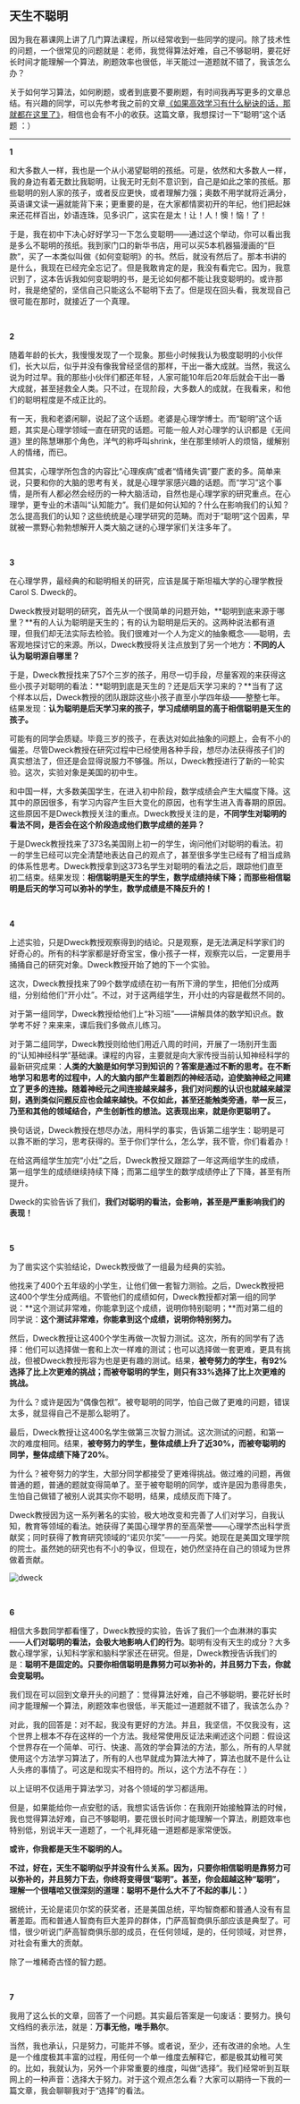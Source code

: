 ## 天生不聪明

因为我在慕课网上讲了几门算法课程，所以经常收到一些同学的提问。除了技术性的问题，一个很常见的问题就是：老师，我觉得算法好难，自己不够聪明，要花好长时间才能理解一个算法，刷题效率也很低，半天能过一道题就不错了，我该怎么办？

关于如何学习算法，如何刷题，或者到底要不要刷题，有时间我再写更多的文章总结。有兴趣的同学，可以先参考我之前的文章[《如果高效学习有什么秘诀的话，那就都在这里了》](../2018-04-18/)，相信也会有不小的收获。这篇文章，我想探讨一下“聪明”这个话题 ：）

---

**1**

和大多数人一样，我也是一个从小渴望聪明的孩纸。可是，依然和大多数人一样，我的身边有着无数比我聪明，让我无时无刻不意识到，自己是如此之笨的孩纸。那些聪明的别人家的孩子，或者反应更快，或者理解力强；奥数不用学就将近满分，英语课文读一遍就能背下来；更重要的是，在大家都情窦初开的年纪，他们把起妹来还花样百出，妙语连珠，见多识广，这实在是太！让！人！懊！恼！了！

于是，我在初中下决心好好学习一下怎么变聪明——通过这个举动，你可以看出我是多么不聪明的孩纸。我到家门口的新华书店，用可以买5本机器猫漫画的“巨款”，买了一本类似叫做《如何变聪明》的书。然后，就没有然后了。那本书讲的是什么，我现在已经完全忘记了。但是我敢肯定的是，我没有看完它。因为，我意识到了，这本告诉我如何变聪明的书，是无论如何都不能让我变聪明的。或许那时，我是绝望的，坚信自己只能这么不聪明下去了。但是现在回头看，我发现自己很可能在那时，就接近了一个真理。

<br/>

**2**

随着年龄的长大，我慢慢发现了一个现象。那些小时候我认为极度聪明的小伙伴们，长大以后，似乎并没有像我曾经坚信的那样，干出一番大成就。当然，我这么说为时过早。我的那些小伙伴们都还年轻，人家可能10年后20年后就会干出一番大成就，甚至拯救全人类。只不过，在现阶段，大多数人的成就，在我看来，和他们的聪明程度是不成正比的。

有一天，我和老婆闲聊，说起了这个话题。老婆是心理学博士。而“聪明”这个话题，其实是心理学领域一直在研究的话题。可能一般人对心理学的认识都是《无间道》里的陈慧琳那个角色，洋气的称呼叫shrink，坐在那里倾听人的烦恼，缓解别人的情绪，而已。

但其实，心理学所包含的内容比“心理疾病”或者“情绪失调”要广袤的多。简单来说，只要和你的大脑的思考有关，就是心理学家感兴趣的话题。而“学习”这个事情，是所有人都必然会经历的一种大脑活动，自然也是心理学家的研究重点。在心理学，更专业的术语叫“认知能力”。我们是如何认知的？什么在影响我们的认知？怎么提高我们的认知？这些统统是心理学研究的范畴。而对于“聪明”这个因素，早就被一票野心勃勃想解开人类大脑之谜的心理学家们关注多年了。

<br/>

**3**

在心理学界，最经典的和聪明相关的研究，应该是属于斯坦福大学的心理学教授Carol S. Dweck的。

Dweck教授对聪明的研究，首先从一个很简单的问题开始，**聪明到底来源于哪里？**有的人认为聪明是天生的；有的认为聪明是后天的。这两种说法都有道理，但我们却无法实际去检验。我们很难对一个人为定义的抽象概念——聪明，去客观地探讨它的来源。所以，Dweck教授将关注点放到了另一个地方：**不同的人认为聪明源自哪里？**

于是，Dweck教授找来了57个三岁的孩子，用尽一切手段，尽量客观的来获得这些小孩子对聪明的看法：**聪明到底是天生的？还是后天学习来的？**当有了这个样本以后，Dweck教授的团队跟踪这些小孩子直至小学四年级——整整七年。结果发现：**认为聪明是后天学习来的孩子，学习成绩明显的高于相信聪明是天生的孩子。**

可能有的同学会质疑。毕竟三岁的孩子，在表达对如此抽象的问题上，会有不小的偏差。尽管Dweck教授在研究过程中已经使用各种手段，想尽办法获得孩子们的真实想法了，但还是会显得说服力不够强。所以，Dweck教授进行了新的一轮实验。这次，实验对象是美国的初中生。

和中国一样，大多数美国学生，在进入初中阶段，数学成绩会产生大幅度下降。这其中的原因很多，有学习内容产生巨大变化的原因，也有学生进入青春期的原因。这些原因不是Dweck教授关注的重点。Dweck教授关注的是，**不同学生对聪明的看法不同，是否会在这个阶段造成他们数学成绩的差异？**

于是Dweck教授找来了373名美国刚上初一的学生，询问他们对聪明的看法。初一的学生已经可以完全清楚地表达自己的观点了，甚至很多学生已经有了相当成熟的体系性思考。Dweck教授拿到这373名学生对聪明的看法之后，跟踪他们直至初二结束。结果发现：**相信聪明是天生的学生，数学成绩持续下降；而那些相信聪明是后天的学习可以弥补的学生，数学成绩是不降反升的！**

<br/>

**4**

上述实验，只是Dweck教授观察得到的结论。只是观察，是无法满足科学家们的好奇心的。所有的科学家都是好奇宝宝，像小孩子一样，观察完以后，一定要用手捅捅自己的研究对象。Dweck教授开始了她的下一个实验。

这次，Dweck教授找来了99个数学成绩在初一有所下滑的学生，把他们分成两组，分别给他们“开小灶”。不过，对于这两组学生，开小灶的内容是截然不同的。

对于第一组同学，Dweck教授给他们上“补习班”——讲解具体的数学知识点。数学考不好？来来来，课后我们多做点儿练习。

对于第二组同学，Dweck教授则给他们用近八周的时间，开展了一场别开生面的“认知神经科学”基础课。课程的内容，主要就是向大家传授当前认知神经科学的最新研究成果：**人类的大脑是如何学习到知识的？答案是通过不断的思考。在不断地学习和思考的过程中，人的大脑内部产生着剧烈的神经活动，迫使脑神经之间建立了更多的连接。随着神经元之间连接越来越多，我们对问题的认识也就越来越深刻，遇到类似问题反应也会越来越快。不仅如此，甚至还能触类旁通，举一反三，乃至和其他的领域结合，产生创新性的想法。这表现出来，就是你更聪明了。**

换句话说，Dweck教授在想尽办法，用科学的事实，告诉第二组学生：聪明是可以靠不断的学习，思考获得的。至于你们学什么，怎么学，我不管，你们看着办！

在给这两组学生加完“小灶”之后，Dweck教授又跟踪了一年这两组学生的成绩，第一组学生的成绩继续持续下降；而第二组学生的数学成绩停止了下降，甚至有所提升。

Dweck的实验告诉了我们，**我们对聪明的看法，会影响，甚至是严重影响我们的表现！**

<br/>

**5**

为了凿实这个实验结论，Dweck教授做了一组最为经典的实验。

他找来了400个五年级的小学生，让他们做一套智力测验。之后，Dweck教授把这400个学生分成两组。不管他们的成绩如何，Dweck教授都对第一组的同学说：**这个测试非常难，你能拿到这个成绩，说明你特别聪明；**而对第二组的同学说：**这个测试非常难，你能拿到这个成绩，说明你特别努力。**

然后，Dweck教授让这400个学生再做一次智力测试。这次，所有的同学有了选择：他们可以选择做一套和上次一样难的测试；也可以选择做一套更难，更具有挑战，但被Dweck教授形容为也是更有趣的测试。结果，**被夸努力的学生，有92%选择了比上次更难的挑战；而被夸聪明的学生，则只有33%选择了比上次更难的挑战。**

为什么？或许是因为“偶像包袱”。被夸聪明的同学，怕自己做了更难的问题，错误太多，就显得自己不是那么聪明了。

最后，Dweck教授让这400名学生做第三次智力测试。这次测试的问题，和第一次的难度相同。结果，**被夸努力的学生，整体成绩上升了近30%，而被夸聪明的同学，整体成绩下降了20%**。

为什么？被夸努力的学生，大部分同学都接受了更难得挑战。做过难的问题，再做普通的题，普通的题就变得简单了。至于被夸聪明的同学，或许是因为患得患失，生怕自己做错了被别人说其实你不聪明，结果，成绩反而下降了。

Dweck教授因为这一系列著名的实验，极大地改变和完善了人们对学习，自我认知，教育等领域的看法。她获得了美国心理学界的至高荣誉——心理学杰出科学贡献奖；同时获得了教育研究领域的“诺贝尔奖”——一丹奖。她现在是美国文理学院的院士。虽然她的研究也有不小的争议，但现在，她仍然坚持在自己的领域为世界做着贡献。

![dweck](dweck.png)

<br/>

**6**

相信大多数同学都看懂了，Dweck教授的实验，告诉了我们一个血淋淋的事实——**人们对聪明的看法，会极大地影响人们的行为**。聪明有没有天生的成分？大多数心理学家，认知科学家和脑科学家还在研究。但是，Dweck教授告诉我们的是：**聪明不是固定的。只要你相信聪明是靠努力可以弥补的，并且努力下去，你就会变聪明。**

我们现在可以回到文章开头的问题了：觉得算法好难，自己不够聪明，要花好长时间才能理解一个算法，刷题效率也很低，半天能过一道题就不错了，我该怎么办？

对此，我的回答是：对不起，我没有更好的方法。并且，我坚信，不仅我没有，这个世界上根本不存在这样的一个方法。我经常使用反证法来阐述这个问题：假设这个世界存在一个简单、可行、快速、高效的学会算法的方法，那么，所有的人早就使用这个方法学习算法了，所有的人也早就成为算法大神了，算法也就不是什么让人头疼的事情了。可这是和现实不相符的。所以，这个方法不存在：）

以上证明不仅适用于算法学习，对各个领域的学习都适用。

但是，如果能给你一点安慰的话，我想实话告诉你：在我刚开始接触算法的时候，我也觉得算法好难，自己不够聪明，要花很长时间才能理解一个算法，刷题效率也特别低，别说半天一道题了，一个礼拜死磕一道题都是家常便饭。

**或许，你我都是天生不聪明的人。**

**不过，好在，天生不聪明似乎并没有什么关系。因为，只要你相信聪明是靠努力可以弥补的，并且努力下去，你终将变得很“聪明”。甚至，你会超越这种“聪明”，理解一个很嘻哈又很深刻的道理：聪明不是什么大不了不起的事儿：）**

据统计，无论是诺贝尔奖的获奖者，还是美国总统，平均智商都和普通人没有有显著差距。而和普通人智商有巨大差异的群体，门萨高智商俱乐部应该是典型了。可惜，很少听说门萨高智商俱乐部的成员，在任何领域，是的，任何领域，对世界，对社会有重大的贡献。

除了一堆稀奇古怪的智力题。

<br/>

**7**

我用了这么长的文章，回答了一个问题。其实最后答案是一句废话：要努力。换句文绉绉的表示法，就是：**万事无他，唯手熟尔**。

当然，我也承认，只是努力，可能并不够。或者说，至少，还有改进的余地。人生是一个维度极其丰富的过程，用任何一个单一维度去解释它，都是极其幼稚可笑的。比如，我就认为，另外一个非常重要的维度，叫做“选择”。我们经常听到互联网上的一种声音：选择大于努力。对于这个观点怎么看？大家可以期待一下我的一篇文章，我会聊聊我对于“选择”的看法。
